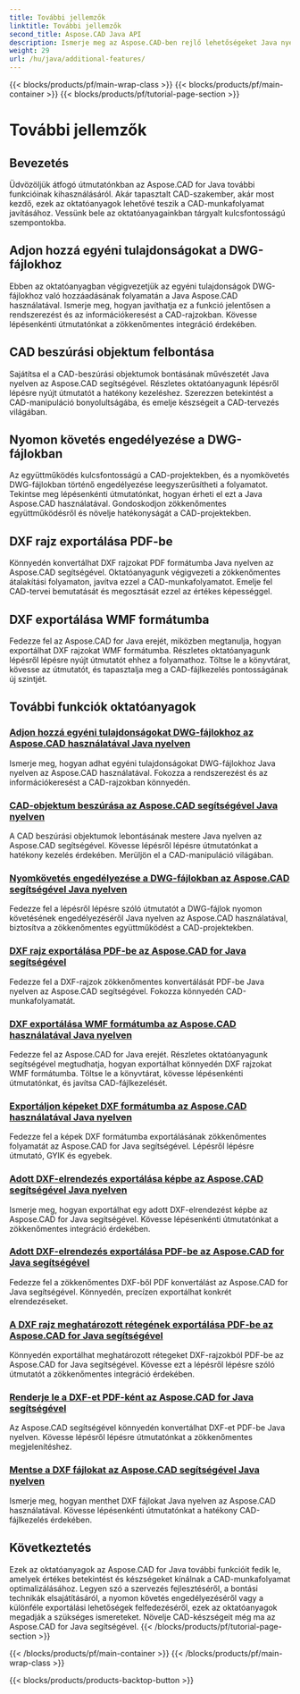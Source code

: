 ```yaml
---
title: További jellemzők
linktitle: További jellemzők
second_title: Aspose.CAD Java API
description: Ismerje meg az Aspose.CAD-ben rejlő lehetőségeket Java nyelven oktatóanyagainkkal. Adjon hozzá egyéni tulajdonságokat, bontsa fel a CAD-beszúrási objektumokat, engedélyezze a követést, és zökkenőmentesen exportálja a DXF-rajzokat. Fokozza fel a CAD-munkafolyamatot könnyedén.
weight: 29
url: /hu/java/additional-features/
---
```


{{< blocks/products/pf/main-wrap-class >}}
{{< blocks/products/pf/main-container >}}
{{< blocks/products/pf/tutorial-page-section >}}

# További jellemzők



## Bevezetés

Üdvözöljük átfogó útmutatónkban az Aspose.CAD for Java további funkcióinak kihasználásáról. Akár tapasztalt CAD-szakember, akár most kezdő, ezek az oktatóanyagok lehetővé teszik a CAD-munkafolyamat javításához. Vessünk bele az oktatóanyagainkban tárgyalt kulcsfontosságú szempontokba.

## Adjon hozzá egyéni tulajdonságokat a DWG-fájlokhoz

Ebben az oktatóanyagban végigvezetjük az egyéni tulajdonságok DWG-fájlokhoz való hozzáadásának folyamatán a Java Aspose.CAD használatával. Ismerje meg, hogyan javíthatja ez a funkció jelentősen a rendszerezést és az információkeresést a CAD-rajzokban. Kövesse lépésenkénti útmutatónkat a zökkenőmentes integráció érdekében.

## CAD beszúrási objektum felbontása

Sajátítsa el a CAD-beszúrási objektumok bontásának művészetét Java nyelven az Aspose.CAD segítségével. Részletes oktatóanyagunk lépésről lépésre nyújt útmutatót a hatékony kezeléshez. Szerezzen betekintést a CAD-manipuláció bonyolultságába, és emelje készségeit a CAD-tervezés világában.

## Nyomon követés engedélyezése a DWG-fájlokban

Az együttműködés kulcsfontosságú a CAD-projektekben, és a nyomkövetés DWG-fájlokban történő engedélyezése leegyszerűsítheti a folyamatot. Tekintse meg lépésenkénti útmutatónkat, hogyan érheti el ezt a Java Aspose.CAD használatával. Gondoskodjon zökkenőmentes együttműködésről és növelje hatékonyságát a CAD-projektekben.

## DXF rajz exportálása PDF-be

Könnyedén konvertálhat DXF rajzokat PDF formátumba Java nyelven az Aspose.CAD segítségével. Oktatóanyagunk végigvezeti a zökkenőmentes átalakítási folyamaton, javítva ezzel a CAD-munkafolyamatot. Emelje fel CAD-tervei bemutatását és megosztását ezzel az értékes képességgel.

## DXF exportálása WMF formátumba

Fedezze fel az Aspose.CAD for Java erejét, miközben megtanulja, hogyan exportálhat DXF rajzokat WMF formátumba. Részletes oktatóanyagunk lépésről lépésre nyújt útmutatót ehhez a folyamathoz. Töltse le a könyvtárat, kövesse az útmutatót, és tapasztalja meg a CAD-fájlkezelés pontosságának új szintjét.

## További funkciók oktatóanyagok
### [Adjon hozzá egyéni tulajdonságokat DWG-fájlokhoz az Aspose.CAD használatával Java nyelven](./add-custom-properties/)
Ismerje meg, hogyan adhat egyéni tulajdonságokat DWG-fájlokhoz Java nyelven az Aspose.CAD használatával. Fokozza a rendszerezést és az információkeresést a CAD-rajzokban könnyedén.
### [CAD-objektum beszúrása az Aspose.CAD segítségével Java nyelven](./decompose-cad-insert-object/)
A CAD beszúrási objektumok lebontásának mestere Java nyelven az Aspose.CAD segítségével. Kövesse lépésről lépésre útmutatónkat a hatékony kezelés érdekében. Merüljön el a CAD-manipuláció világában.
### [Nyomkövetés engedélyezése a DWG-fájlokban az Aspose.CAD segítségével Java nyelven](./enable-tracking/)
Fedezze fel a lépésről lépésre szóló útmutatót a DWG-fájlok nyomon követésének engedélyezéséről Java nyelven az Aspose.CAD használatával, biztosítva a zökkenőmentes együttműködést a CAD-projektekben.
### [DXF rajz exportálása PDF-be az Aspose.CAD for Java segítségével](./export-dxf-to-pdf/)
Fedezze fel a DXF-rajzok zökkenőmentes konvertálását PDF-be Java nyelven az Aspose.CAD segítségével. Fokozza könnyedén CAD-munkafolyamatát.
### [DXF exportálása WMF formátumba az Aspose.CAD használatával Java nyelven](./export-dxf-to-wmf/)
Fedezze fel az Aspose.CAD for Java erejét. Részletes oktatóanyagunk segítségével megtudhatja, hogyan exportálhat könnyedén DXF rajzokat WMF formátumba. Töltse le a könyvtárat, kövesse lépésenkénti útmutatónkat, és javítsa CAD-fájlkezelését.
### [Exportáljon képeket DXF formátumba az Aspose.CAD használatával Java nyelven](./export-images-to-dxf/)
Fedezze fel a képek DXF formátumba exportálásának zökkenőmentes folyamatát az Aspose.CAD for Java segítségével. Lépésről lépésre útmutató, GYIK és egyebek.
### [Adott DXF-elrendezés exportálása képbe az Aspose.CAD segítségével Java nyelven](./export-specific-layout-to-image/)
Ismerje meg, hogyan exportálhat egy adott DXF-elrendezést képbe az Aspose.CAD for Java segítségével. Kövesse lépésenkénti útmutatónkat a zökkenőmentes integráció érdekében.
### [Adott DXF-elrendezés exportálása PDF-be az Aspose.CAD for Java segítségével](./export-specific-layout-to-pdf/)
Fedezze fel a zökkenőmentes DXF-ből PDF konvertálást az Aspose.CAD for Java segítségével. Könnyedén, precízen exportálhat konkrét elrendezéseket.
### [A DXF rajz meghatározott rétegének exportálása PDF-be az Aspose.CAD for Java segítségével](./export-specific-layer-to-pdf/)
Könnyedén exportálhat meghatározott rétegeket DXF-rajzokból PDF-be az Aspose.CAD for Java segítségével. Kövesse ezt a lépésről lépésre szóló útmutatót a zökkenőmentes integráció érdekében.
### [Renderje le a DXF-et PDF-ként az Aspose.CAD for Java segítségével](./render-dxf-as-pdf/)
Az Aspose.CAD segítségével könnyedén konvertálhat DXF-et PDF-be Java nyelven. Kövesse lépésről lépésre útmutatónkat a zökkenőmentes megjelenítéshez.
### [Mentse a DXF fájlokat az Aspose.CAD segítségével Java nyelven](./save-dxf-files/)
Ismerje meg, hogyan menthet DXF fájlokat Java nyelven az Aspose.CAD használatával. Kövesse lépésenkénti útmutatónkat a hatékony CAD-fájlkezelés érdekében.

## Következtetés

Ezek az oktatóanyagok az Aspose.CAD for Java további funkcióit fedik le, amelyek értékes betekintést és készségeket kínálnak a CAD-munkafolyamat optimalizálásához. Legyen szó a szervezés fejlesztéséről, a bontási technikák elsajátításáról, a nyomon követés engedélyezéséről vagy a különféle exportálási lehetőségek felfedezéséről, ezek az oktatóanyagok megadják a szükséges ismereteket. Növelje CAD-készségeit még ma az Aspose.CAD for Java segítségével.
{{< /blocks/products/pf/tutorial-page-section >}}

{{< /blocks/products/pf/main-container >}}
{{< /blocks/products/pf/main-wrap-class >}}

{{< blocks/products/products-backtop-button >}}
